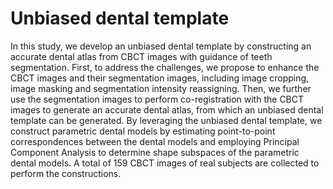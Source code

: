 # Unbiased dental template
In this study, we develop an unbiased dental template by constructing an accurate dental atlas from CBCT images with guidance of teeth segmentation.
First, to address the challenges, we propose to enhance the CBCT images and their segmentation images, including image cropping, image masking and segmentation intensity reassigning.
Then, we further use the segmentation images to perform co-registration with the CBCT images to generate an accurate dental atlas, from which an unbiased dental template can be generated.
By leveraging the unbiased dental template, we construct parametric dental models by estimating point-to-point correspondences between the dental models and employing Principal Component Analysis to determine shape subspaces of the parametric dental models.
A total of 159 CBCT images of real subjects are collected to perform the constructions.
